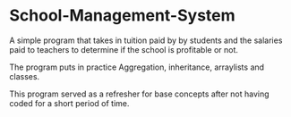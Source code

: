 # School-Management-System

A simple program that takes in tuition paid by by students and the salaries paid to teachers 
to determine if the school is profitable or not.

The program puts in practice Aggregation, inheritance, arraylists and classes. 

This program served as a refresher for base concepts after not having coded for a short period of time. 
